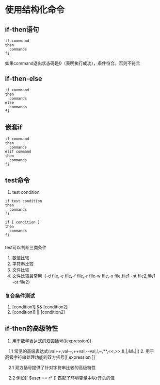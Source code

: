 # 使用结构化命令
## if-then语句
```
if coommand
then
  commands
fi
```
如果command退出状态码是0（表明执行成功），条件符合。否则不符合
## if-then-else
```
if coommand
then
  commands
else
  commands
fi
```
## 嵌套if
```
if coommand
then
  commands
elif command
then
  commands
fi
```
## test命令
1. test condition
```
if test condition
then
  commands
fi

if [ condition ]
then
  conmands
fi
```
###
test可以判断三类条件
1. 数值比较
2. 字符串比较
3. 文件比较
4. 文件比较最常用（-d file,-e file,-f file,-r file-w file,-x file,file1 -nt file2,file1 -ot file2）
### 复合条件测试
1. [condition1] && [condition2]
2. [condition1] || [condition2]
## if-then的高级特性
1. 用于数学表达式的双圆括号((expression))

    1.1 常见的高级表达式(val++,val--,++val,--val,!,~,**,<<,>>,&,|,&&,||)
2. 用于高级字符串处理功能的双方括号[[ expression ]]

    2.1 双方括号提供了针对字符串比较的高级特性
    
    2.2 例如[[ $user == r* ]] 匹配了环境变量中以r开头的值

